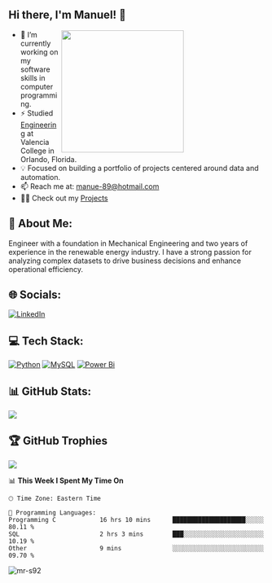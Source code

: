 ## Hi there, I'm Manuel! 👋
<img src="https://github.com/user-attachments/assets/32c63578-4cbc-4d18-a9bd-ad971a88673c" style="min-width:400px; max-width:100%; width:240px;" align="right">

<!--- Adding Header Elements -->
- 🔭 I’m currently working on my software skills in computer programming.
- ⚡ Studied [Engineering](https://valenciacollege.edu/) at Valencia College in Orlando, Florida. 
 - 💡 Focused on building a portfolio of projects centered around data and automation.
 - 📫 Reach me at: manue-89@hotmail.com
 - 👨‍💻 Check out my <a href= "https://github.com/MR-S92?tab=repositories"> Projects</a>


## 💫  About Me:
Engineer with a foundation in Mechanical Engineering and two years of experience in the renewable energy industry. I have a strong passion for analyzing complex datasets to drive business decisions and enhance operational efficiency.


## 🌐 Socials:
[![LinkedIn](https://img.shields.io/badge/LinkedIn-%230077B5.svg?logo=linkedin&logoColor=white)](https://www.linkedin.com/in/manuel-ramirez-sierra/)

## 💻 Tech Stack:
[![Python](https://img.shields.io/badge/python-3670A0?style=for-the-badge&logo=python&logoColor=ffdd54)](https://github.com/MR-S92/Python-Library) 
[![MySQL](https://img.shields.io/badge/mysql-4479A1.svg?style=for-the-badge&logo=mysql&logoColor=white)](https://github.com/MR-S92/SQL-Library)
[![Power Bi](https://img.shields.io/badge/power_bi-F2C811?style=for-the-badge&logo=powerbi&logoColor=black)](https://github.com/MR-S92/PowerBI-Library?tab=readme-ov-file)

## 📊 GitHub Stats:
![](https://github-readme-stats.vercel.app/api?username=MR-S92&theme=radical&hide_border=false&include_all_commits=false&count_private=false)<br/>
<!-- ![](https://github-readme-streak-stats.herokuapp.com/?user=MR-S92&theme=radical&hide_border=false)<br/> -->

## 🏆 GitHub Trophies
![](https://github-profile-trophy.vercel.app/?username=MR-S92&theme=radical&no-frame=false&no-bg=false&margin-w=4)

📊 **This Week I Spent My Time On** 

```text
🕑︎ Time Zone: Eastern Time

💬 Programming Languages: 
Programming C            16 hrs 10 mins      ████████████████████░░░░░   80.11 % 
SQL                      2 hrs 3 mins        ███░░░░░░░░░░░░░░░░░░░░░░   10.19 % 
Other                    9 mins              ░░░░░░░░░░░░░░░░░░░░░░░░░   09.70 %
```

<p align="left"> <img src="https://komarev.com/ghpvc/?username=mr-s92&label=Profile%20views&color=0e75b6&style=flat" alt="mr-s92" /> </p>

<!--

<h3 align="left">Support:</h3>
<p><a href="https://www.buymeacoffee.com/https://buymeacoffee.com/mrs92"> <img align="left" src="https://cdn.buymeacoffee.com/buttons/v2/default-yellow.png" height="50" width="210" alt="https://buymeacoffee.com/mrs92" /></a></p><br><br> 

+ Comments:
- To chnage text to color use: $${\color{purple}Orion}$$

-->







